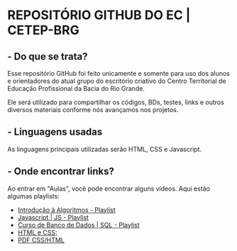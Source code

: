 # REPOSITÓRIO GITHUB DO EC | CETEP-BRG

## - Do que se trata?

Esse repositório GitHub foi feito unicamente e somente para uso dos alunos e orientadores do atual grupo do escritório criativo do Centro Territorial de Educação Profissional da Bacia do Rio Grande.

Ele será utilizado para compartilhar os códigos, BDs, testes, links e outros diversos materiais conforme nós avançamos nos projetos.

## - Linguagens usadas

As linguagens principais utilizadas serão HTML, CSS e Javascript.

## - Onde encontrar links?
   
   Ao entrar em "Aulas", você pode encontrar alguns vídeos. Aqui estão algumas playlists:

- [Introdução à Algoritmos - Playlist](https://youtube.com/playlist?list=PLHz_AreHm4dmSj0MHol_aoNYCSGFqvfXV&si=g4zFK1O7oTM8a7Hc)
-  [Javascript | JS - Playlist](https://youtube.com/playlist?list=PLHz_AreHm4dlsK3Nr9GVvXCbpQyHQl1o1&si=E5sEJAZsf9gVb-wo)
-  [Curso de Banco de Dados | SQL - Playlist](https://youtube.com/playlist?list=PLHz_AreHm4dkBs-795Dsgvau_ekxg8g1r&si=x3ZCa87YKG4ms_qd)
-  [HTML e CSS:](https://youtube.com/playlist?list=PLHz_AreHm4dkZ9-atkcmcBaMZdmLHft8n&si=zaArL_P-heIQrfMU)
-  [PDF CSS/HTML](https://www.cin.ufpe.br/~dfop/Arquivos/Pacote%20Web/HTML5%20e%20CSS3%20com%20Farinha%20e%20Pimenta%20Diego%20Eis%20e%20Elcio%20Ferreira.pdf)

